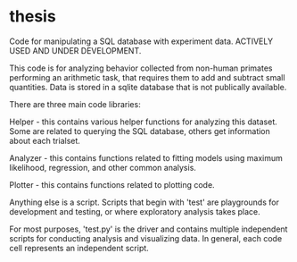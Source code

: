 # thesis
Code for manipulating a SQL database with experiment data. ACTIVELY USED AND UNDER DEVELOPMENT.

This code is for analyzing behavior collected from non-human primates performing an arithmetic task, 
that requires them to add and subtract small quantities. Data is stored in a sqlite database that
is not publically available. 

There are three main code libraries:

Helper - this contains various helper functions for analyzing this dataset. Some are related to querying the SQL database, others get information about each trialset.

Analyzer - this contains functions related to fitting models using maximum likelihood, regression, and other common analysis.

Plotter - this contains functions related to plotting code. 

Anything else is a script. Scripts that begin with 'test' are playgrounds for development and testing, or where exploratory analysis takes place. 

For most purposes, 'test.py' is the driver and contains multiple independent scripts for conducting analysis and visualizing data. In general, each code cell represents an independent script.
